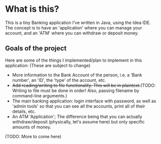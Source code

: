 # What is this?

This is a tiny Banking application I've written in Java, using the Idea IDE.
The concept is to have an 'application' where you can manage your account, and an 'ATM' where you can withdraw or deposit money.

## Goals of the project

Here are some of the things I implemented/plan to implement in this application:
(These are subject to change)

- More information to the Bank Account of the person, i.e. a 'Bank number', an 'ID', the 'type' of the account, etc.
- ~~Add reading/writing to file functionality. This will be in plaintext.~~(TODO: Writing to file must be done in order! Also, passing filename by command-line arguments.)
- The main banking application: login interface with password, as well as 'admin tools' so that you can see all the accounts, print all of their details, etc.
- An ATM 'Application'; The difference being that you can actually withdraw/deposit (physically, let's assume here) but only specific amounts of money.

(TODO: More to come here)
